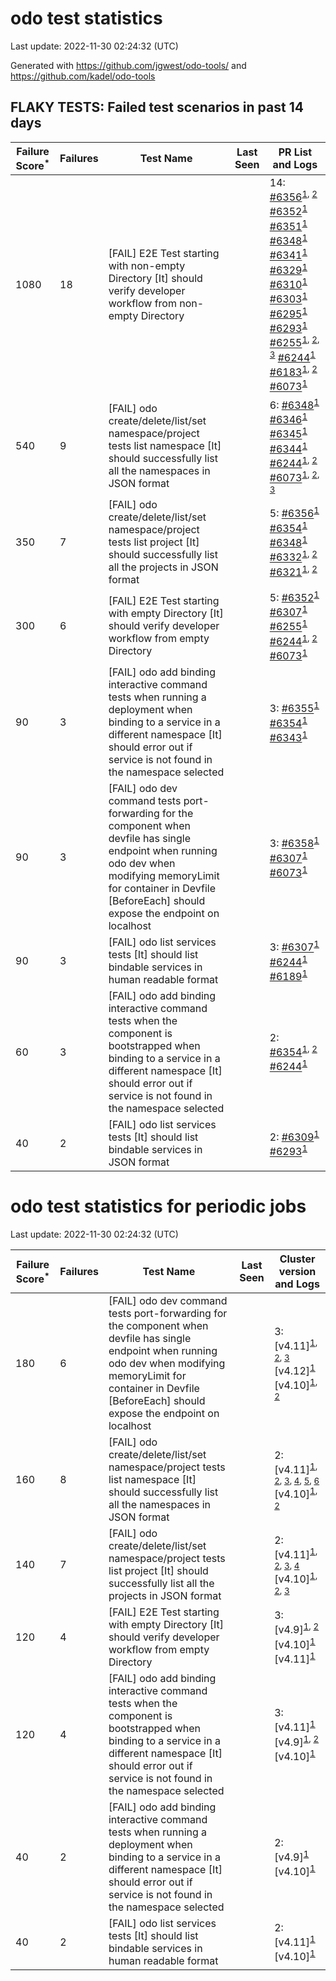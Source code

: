 # odo test statistics
Last update: 2022-11-30 02:24:32 (UTC)

Generated with https://github.com/jgwest/odo-tools/ and https://github.com/kadel/odo-tools
## FLAKY TESTS: Failed test scenarios in past 14 days
| Failure Score<sup>*</sup> | Failures | Test Name | Last Seen | PR List and Logs 
|---|---|---|---|---|
| 1080 | 18 | [FAIL] E2E Test starting with non-empty Directory [It] should verify developer workflow from non-empty Directory |  | 14: [#6356](https://github.com/openshift/odo/pull/6356)<sup>[1](https://storage.googleapis.com/origin-ci-test/pr-logs/pull/redhat-developer_odo/6356/pull-ci-redhat-developer-odo-main-v4.11-integration-e2e/1597348021505363968/build-log.txt), [2](https://storage.googleapis.com/origin-ci-test/pr-logs/pull/redhat-developer_odo/6356/pull-ci-redhat-developer-odo-main-v4.11-integration-e2e/1597542940505280512/build-log.txt)</sup> [#6352](https://github.com/openshift/odo/pull/6352)<sup>[1](https://storage.googleapis.com/origin-ci-test/pr-logs/pull/redhat-developer_odo/6352/pull-ci-redhat-developer-odo-main-v4.11-integration-e2e/1597575409862447104/build-log.txt)</sup> [#6351](https://github.com/openshift/odo/pull/6351)<sup>[1](https://storage.googleapis.com/origin-ci-test/pr-logs/pull/redhat-developer_odo/6351/pull-ci-redhat-developer-odo-main-v4.11-integration-e2e/1597223058672717824/build-log.txt)</sup> [#6348](https://github.com/openshift/odo/pull/6348)<sup>[1](https://storage.googleapis.com/origin-ci-test/pr-logs/pull/redhat-developer_odo/6348/pull-ci-redhat-developer-odo-main-v4.11-integration-e2e/1596185374378430464/build-log.txt)</sup> [#6341](https://github.com/openshift/odo/pull/6341)<sup>[1](https://storage.googleapis.com/origin-ci-test/pr-logs/pull/redhat-developer_odo/6341/pull-ci-redhat-developer-odo-main-v4.11-integration-e2e/1595507388247445504/build-log.txt)</sup> [#6329](https://github.com/openshift/odo/pull/6329)<sup>[1](https://storage.googleapis.com/origin-ci-test/pr-logs/pull/redhat-developer_odo/6329/pull-ci-redhat-developer-odo-main-v4.11-integration-e2e/1595303981276467200/build-log.txt)</sup> [#6310](https://github.com/openshift/odo/pull/6310)<sup>[1](https://storage.googleapis.com/origin-ci-test/pr-logs/pull/redhat-developer_odo/6310/pull-ci-redhat-developer-odo-main-v4.11-integration-e2e/1594740154101141504/build-log.txt)</sup> [#6303](https://github.com/openshift/odo/pull/6303)<sup>[1](https://storage.googleapis.com/origin-ci-test/pr-logs/pull/redhat-developer_odo/6303/pull-ci-redhat-developer-odo-main-v4.11-integration-e2e/1594616666182914048/build-log.txt)</sup> [#6295](https://github.com/openshift/odo/pull/6295)<sup>[1](https://storage.googleapis.com/origin-ci-test/pr-logs/pull/redhat-developer_odo/6295/pull-ci-redhat-developer-odo-main-v4.11-integration-e2e/1593206647319171072/build-log.txt)</sup> [#6293](https://github.com/openshift/odo/pull/6293)<sup>[1](https://storage.googleapis.com/origin-ci-test/pr-logs/pull/redhat-developer_odo/6293/pull-ci-redhat-developer-odo-main-v4.11-integration-e2e/1593276609043894272/build-log.txt)</sup> [#6255](https://github.com/openshift/odo/pull/6255)<sup>[1](https://storage.googleapis.com/origin-ci-test/pr-logs/pull/redhat-developer_odo/6255/pull-ci-redhat-developer-odo-main-v4.11-integration-e2e/1594718029957042176/build-log.txt), [2](https://storage.googleapis.com/origin-ci-test/pr-logs/pull/redhat-developer_odo/6255/pull-ci-redhat-developer-odo-main-v4.11-integration-e2e/1594616841496432640/build-log.txt), [3](https://storage.googleapis.com/origin-ci-test/pr-logs/pull/redhat-developer_odo/6255/pull-ci-redhat-developer-odo-main-v4.11-integration-e2e/1594777872688484352/build-log.txt)</sup> [#6244](https://github.com/openshift/odo/pull/6244)<sup>[1](https://storage.googleapis.com/origin-ci-test/pr-logs/pull/redhat-developer_odo/6244/pull-ci-redhat-developer-odo-main-v4.11-integration-e2e/1593244477558886400/build-log.txt)</sup> [#6183](https://github.com/openshift/odo/pull/6183)<sup>[1](https://storage.googleapis.com/origin-ci-test/pr-logs/pull/redhat-developer_odo/6183/pull-ci-redhat-developer-odo-main-v4.11-integration-e2e/1593180240786493440/build-log.txt), [2](https://storage.googleapis.com/origin-ci-test/pr-logs/pull/redhat-developer_odo/6183/pull-ci-redhat-developer-odo-main-v4.11-integration-e2e/1594610282997485568/build-log.txt)</sup> [#6073](https://github.com/openshift/odo/pull/6073)<sup>[1](https://storage.googleapis.com/origin-ci-test/pr-logs/pull/redhat-developer_odo/6073/pull-ci-redhat-developer-odo-main-v4.11-integration-e2e/1595428771802910720/build-log.txt)</sup> 
| 540 | 9 | [FAIL] odo create/delete/list/set namespace/project tests list namespace [It] should successfully list all the namespaces in JSON format |  | 6: [#6348](https://github.com/openshift/odo/pull/6348)<sup>[1](https://storage.googleapis.com/origin-ci-test/pr-logs/pull/redhat-developer_odo/6348/pull-ci-redhat-developer-odo-main-v4.11-integration-e2e/1597575476568657920/build-log.txt)</sup> [#6346](https://github.com/openshift/odo/pull/6346)<sup>[1](https://storage.googleapis.com/origin-ci-test/pr-logs/pull/redhat-developer_odo/6346/pull-ci-redhat-developer-odo-main-v4.11-integration-e2e/1595713091138490368/build-log.txt)</sup> [#6345](https://github.com/openshift/odo/pull/6345)<sup>[1](https://storage.googleapis.com/origin-ci-test/pr-logs/pull/redhat-developer_odo/6345/pull-ci-redhat-developer-odo-main-v4.11-integration-e2e/1595678808986357760/build-log.txt)</sup> [#6344](https://github.com/openshift/odo/pull/6344)<sup>[1](https://storage.googleapis.com/origin-ci-test/pr-logs/pull/redhat-developer_odo/6344/pull-ci-redhat-developer-odo-main-v4.11-integration-e2e/1595711908965519360/build-log.txt)</sup> [#6244](https://github.com/openshift/odo/pull/6244)<sup>[1](https://storage.googleapis.com/origin-ci-test/pr-logs/pull/redhat-developer_odo/6244/pull-ci-redhat-developer-odo-main-v4.11-integration-e2e/1593598697139081216/build-log.txt), [2](https://storage.googleapis.com/origin-ci-test/pr-logs/pull/redhat-developer_odo/6244/pull-ci-redhat-developer-odo-main-v4.11-integration-e2e/1593485665897549824/build-log.txt)</sup> [#6073](https://github.com/openshift/odo/pull/6073)<sup>[1](https://storage.googleapis.com/origin-ci-test/pr-logs/pull/redhat-developer_odo/6073/pull-ci-redhat-developer-odo-main-v4.11-integration-e2e/1595392942615302144/build-log.txt), [2](https://storage.googleapis.com/origin-ci-test/pr-logs/pull/redhat-developer_odo/6073/pull-ci-redhat-developer-odo-main-v4.11-integration-e2e/1596121145159979008/build-log.txt), [3](https://storage.googleapis.com/origin-ci-test/pr-logs/pull/redhat-developer_odo/6073/pull-ci-redhat-developer-odo-main-v4.11-integration-e2e/1595361644920180736/build-log.txt)</sup> 
| 350 | 7 | [FAIL] odo create/delete/list/set namespace/project tests list project [It] should successfully list all the projects in JSON format |  | 5: [#6356](https://github.com/openshift/odo/pull/6356)<sup>[1](https://storage.googleapis.com/origin-ci-test/pr-logs/pull/redhat-developer_odo/6356/pull-ci-redhat-developer-odo-main-v4.11-integration-e2e/1597308558079168512/build-log.txt)</sup> [#6354](https://github.com/openshift/odo/pull/6354)<sup>[1](https://storage.googleapis.com/origin-ci-test/pr-logs/pull/redhat-developer_odo/6354/pull-ci-redhat-developer-odo-main-v4.11-integration-e2e/1597269542206181376/build-log.txt)</sup> [#6348](https://github.com/openshift/odo/pull/6348)<sup>[1](https://storage.googleapis.com/origin-ci-test/pr-logs/pull/redhat-developer_odo/6348/pull-ci-redhat-developer-odo-main-v4.11-integration-e2e/1597575476568657920/build-log.txt)</sup> [#6332](https://github.com/openshift/odo/pull/6332)<sup>[1](https://storage.googleapis.com/origin-ci-test/pr-logs/pull/redhat-developer_odo/6332/pull-ci-redhat-developer-odo-main-v4.11-integration-e2e/1595435042916536320/build-log.txt), [2](https://storage.googleapis.com/origin-ci-test/pr-logs/pull/redhat-developer_odo/6332/pull-ci-redhat-developer-odo-main-v4.11-integration-e2e/1595709800409206784/build-log.txt)</sup> [#6321](https://github.com/openshift/odo/pull/6321)<sup>[1](https://storage.googleapis.com/origin-ci-test/pr-logs/pull/redhat-developer_odo/6321/pull-ci-redhat-developer-odo-main-v4.11-integration-e2e/1594666806381907968/build-log.txt), [2](https://storage.googleapis.com/origin-ci-test/pr-logs/pull/redhat-developer_odo/6321/pull-ci-redhat-developer-odo-main-v4.11-integration-e2e/1594734084758704128/build-log.txt)</sup> 
| 300 | 6 | [FAIL] E2E Test starting with empty Directory [It] should verify developer workflow from empty Directory |  | 5: [#6352](https://github.com/openshift/odo/pull/6352)<sup>[1](https://storage.googleapis.com/origin-ci-test/pr-logs/pull/redhat-developer_odo/6352/pull-ci-redhat-developer-odo-main-v4.11-integration-e2e/1597146429502001152/build-log.txt)</sup> [#6307](https://github.com/openshift/odo/pull/6307)<sup>[1](https://storage.googleapis.com/origin-ci-test/pr-logs/pull/redhat-developer_odo/6307/pull-ci-redhat-developer-odo-main-v4.11-integration-e2e/1592939604493733888/build-log.txt)</sup> [#6255](https://github.com/openshift/odo/pull/6255)<sup>[1](https://storage.googleapis.com/origin-ci-test/pr-logs/pull/redhat-developer_odo/6255/pull-ci-redhat-developer-odo-main-v4.11-integration-e2e/1594777872688484352/build-log.txt)</sup> [#6244](https://github.com/openshift/odo/pull/6244)<sup>[1](https://storage.googleapis.com/origin-ci-test/pr-logs/pull/redhat-developer_odo/6244/pull-ci-redhat-developer-odo-main-v4.11-integration-e2e/1593485665897549824/build-log.txt), [2](https://storage.googleapis.com/origin-ci-test/pr-logs/pull/redhat-developer_odo/6244/pull-ci-redhat-developer-odo-main-v4.11-integration-e2e/1593119247586824192/build-log.txt)</sup> [#6073](https://github.com/openshift/odo/pull/6073)<sup>[1](https://storage.googleapis.com/origin-ci-test/pr-logs/pull/redhat-developer_odo/6073/pull-ci-redhat-developer-odo-main-v4.11-integration-e2e/1595288247376809984/build-log.txt)</sup> 
| 90 | 3 | [FAIL] odo add binding interactive command tests when running a deployment when binding to a service in a different namespace [It] should error out if service is not found in the namespace selected |  | 3: [#6355](https://github.com/openshift/odo/pull/6355)<sup>[1](https://storage.googleapis.com/origin-ci-test/pr-logs/pull/redhat-developer_odo/6355/pull-ci-redhat-developer-odo-main-v4.11-integration-e2e/1597578158398246912/build-log.txt)</sup> [#6354](https://github.com/openshift/odo/pull/6354)<sup>[1](https://storage.googleapis.com/origin-ci-test/pr-logs/pull/redhat-developer_odo/6354/pull-ci-redhat-developer-odo-main-v4.11-integration-e2e/1597698526500884480/build-log.txt)</sup> [#6343](https://github.com/openshift/odo/pull/6343)<sup>[1](https://storage.googleapis.com/origin-ci-test/pr-logs/pull/redhat-developer_odo/6343/pull-ci-redhat-developer-odo-main-v4.11-integration-e2e/1595712052704317440/build-log.txt)</sup> 
| 90 | 3 | [FAIL] odo dev command tests port-forwarding for the component when devfile has single endpoint when running odo dev when modifying memoryLimit for container in Devfile [BeforeEach] should expose the endpoint on localhost |  | 3: [#6358](https://github.com/openshift/odo/pull/6358)<sup>[1](https://storage.googleapis.com/origin-ci-test/pr-logs/pull/redhat-developer_odo/6358/pull-ci-redhat-developer-odo-main-v4.11-integration-e2e/1597600272098529280/build-log.txt)</sup> [#6307](https://github.com/openshift/odo/pull/6307)<sup>[1](https://storage.googleapis.com/origin-ci-test/pr-logs/pull/redhat-developer_odo/6307/pull-ci-redhat-developer-odo-main-v4.11-integration-e2e/1592939604493733888/build-log.txt)</sup> [#6073](https://github.com/openshift/odo/pull/6073)<sup>[1](https://storage.googleapis.com/origin-ci-test/pr-logs/pull/redhat-developer_odo/6073/pull-ci-redhat-developer-odo-main-v4.11-integration-e2e/1592845800675741696/build-log.txt)</sup> 
| 90 | 3 | [FAIL] odo list services tests [It] should list bindable services in human readable format |  | 3: [#6307](https://github.com/openshift/odo/pull/6307)<sup>[1](https://storage.googleapis.com/origin-ci-test/pr-logs/pull/redhat-developer_odo/6307/pull-ci-redhat-developer-odo-main-v4.11-integration-e2e/1592758828271669248/build-log.txt)</sup> [#6244](https://github.com/openshift/odo/pull/6244)<sup>[1](https://storage.googleapis.com/origin-ci-test/pr-logs/pull/redhat-developer_odo/6244/pull-ci-redhat-developer-odo-main-v4.11-integration-e2e/1593553368779853824/build-log.txt)</sup> [#6189](https://github.com/openshift/odo/pull/6189)<sup>[1](https://storage.googleapis.com/origin-ci-test/pr-logs/pull/redhat-developer_odo/6189/pull-ci-redhat-developer-odo-main-v4.11-integration-e2e/1593669726108651520/build-log.txt)</sup> 
| 60 | 3 | [FAIL] odo add binding interactive command tests when the component is bootstrapped when binding to a service in a different namespace [It] should error out if service is not found in the namespace selected |  | 2: [#6354](https://github.com/openshift/odo/pull/6354)<sup>[1](https://storage.googleapis.com/origin-ci-test/pr-logs/pull/redhat-developer_odo/6354/pull-ci-redhat-developer-odo-main-v4.11-integration-e2e/1597148131533787136/build-log.txt), [2](https://storage.googleapis.com/origin-ci-test/pr-logs/pull/redhat-developer_odo/6354/pull-ci-redhat-developer-odo-main-v4.11-integration-e2e/1597698526500884480/build-log.txt)</sup> [#6244](https://github.com/openshift/odo/pull/6244)<sup>[1](https://storage.googleapis.com/origin-ci-test/pr-logs/pull/redhat-developer_odo/6244/pull-ci-redhat-developer-odo-main-v4.11-integration-e2e/1593553368779853824/build-log.txt)</sup> 
| 40 | 2 | [FAIL] odo list services tests [It] should list bindable services in JSON format |  | 2: [#6309](https://github.com/openshift/odo/pull/6309)<sup>[1](https://storage.googleapis.com/origin-ci-test/pr-logs/pull/redhat-developer_odo/6309/pull-ci-redhat-developer-odo-main-v4.11-integration-e2e/1592797961601945600/build-log.txt)</sup> [#6293](https://github.com/openshift/odo/pull/6293)<sup>[1](https://storage.googleapis.com/origin-ci-test/pr-logs/pull/redhat-developer_odo/6293/pull-ci-redhat-developer-odo-main-v4.11-integration-e2e/1593182975120379904/build-log.txt)</sup> 


# odo test statistics for periodic jobs
Last update: 2022-11-30 02:24:32 (UTC)

| Failure Score<sup>*</sup> | Failures | Test Name | Last Seen | Cluster version and Logs 
|---|---|---|---|---|
| 180 | 6 | [FAIL] odo dev command tests port-forwarding for the component when devfile has single endpoint when running odo dev when modifying memoryLimit for container in Devfile [BeforeEach] should expose the endpoint on localhost |  | 3: [v4.11]<sup>[1](https://storage.googleapis.com/origin-ci-test/logs/periodic-ci-redhat-developer-odo-main-v4.11-integration-e2e-periodic/1595205788857536512/build-log.txt), [2](https://storage.googleapis.com/origin-ci-test/logs/periodic-ci-redhat-developer-odo-main-v4.11-sbo-nightly-odo-tests/1594480943823851520/build-log.txt), [3](https://storage.googleapis.com/origin-ci-test/logs/periodic-ci-redhat-developer-odo-main-v4.11-integration-e2e-periodic/1597380129938477056/build-log.txt)</sup> [v4.12]<sup>[1](https://storage.googleapis.com/origin-ci-test/logs/periodic-ci-redhat-developer-odo-main-v4.12-integration-e2e-periodic/1593393760056643584/build-log.txt)</sup> [v4.10]<sup>[1](https://storage.googleapis.com/origin-ci-test/logs/periodic-ci-redhat-developer-odo-main-v4.10-integration-e2e-periodic/1597742639380172800/build-log.txt), [2](https://storage.googleapis.com/origin-ci-test/logs/periodic-ci-redhat-developer-odo-main-v4.10-integration-e2e-periodic/1596292784967389184/build-log.txt)</sup> 
| 160 | 8 | [FAIL] odo create/delete/list/set namespace/project tests list namespace [It] should successfully list all the namespaces in JSON format |  | 2: [v4.11]<sup>[1](https://storage.googleapis.com/origin-ci-test/logs/periodic-ci-redhat-developer-odo-main-v4.11-integration-e2e-periodic/1596655227119865856/build-log.txt), [2](https://storage.googleapis.com/origin-ci-test/logs/periodic-ci-redhat-developer-odo-main-v4.11-integration-e2e-periodic/1595930488155934720/build-log.txt), [3](https://storage.googleapis.com/origin-ci-test/logs/periodic-ci-redhat-developer-odo-main-v4.11-integration-e2e-periodic/1597017611621634048/build-log.txt), [4](https://storage.googleapis.com/origin-ci-test/logs/periodic-ci-redhat-developer-odo-main-v4.11-integration-e2e-periodic/1595568077980831744/build-log.txt), [5](https://storage.googleapis.com/origin-ci-test/logs/periodic-ci-redhat-developer-odo-main-v4.11-sbo-nightly-odo-tests/1594843570320183296/build-log.txt), [6](https://storage.googleapis.com/origin-ci-test/logs/periodic-ci-redhat-developer-odo-main-v4.11-sbo-nightly-odo-tests/1595568078819692544/build-log.txt)</sup> [v4.10]<sup>[1](https://storage.googleapis.com/origin-ci-test/logs/periodic-ci-redhat-developer-odo-main-v4.10-integration-e2e-periodic/1597017610782773248/build-log.txt), [2](https://storage.googleapis.com/origin-ci-test/logs/periodic-ci-redhat-developer-odo-main-v4.10-integration-e2e-periodic/1594843568655044608/build-log.txt)</sup> 
| 140 | 7 | [FAIL] odo create/delete/list/set namespace/project tests list project [It] should successfully list all the projects in JSON format |  | 2: [v4.11]<sup>[1](https://storage.googleapis.com/origin-ci-test/logs/periodic-ci-redhat-developer-odo-main-v4.11-sbo-nightly-odo-tests/1593393759251337216/build-log.txt), [2](https://storage.googleapis.com/origin-ci-test/logs/periodic-ci-redhat-developer-odo-main-v4.11-integration-e2e-periodic/1597017611621634048/build-log.txt), [3](https://storage.googleapis.com/origin-ci-test/logs/periodic-ci-redhat-developer-odo-main-v4.11-sbo-nightly-odo-tests/1594118529446055936/build-log.txt), [4](https://storage.googleapis.com/origin-ci-test/logs/periodic-ci-redhat-developer-odo-main-v4.11-sbo-nightly-odo-tests/1594843570320183296/build-log.txt)</sup> [v4.10]<sup>[1](https://storage.googleapis.com/origin-ci-test/logs/periodic-ci-redhat-developer-odo-main-v4.10-integration-e2e-periodic/1593756116439797760/build-log.txt), [2](https://storage.googleapis.com/origin-ci-test/logs/periodic-ci-redhat-developer-odo-main-v4.10-integration-e2e-periodic/1595568077141970944/build-log.txt), [3](https://storage.googleapis.com/origin-ci-test/logs/periodic-ci-redhat-developer-odo-main-v4.10-integration-e2e-periodic/1594843568655044608/build-log.txt)</sup> 
| 120 | 4 | [FAIL] E2E Test starting with empty Directory [It] should verify developer workflow from empty Directory |  | 3: [v4.9]<sup>[1](https://storage.googleapis.com/origin-ci-test/logs/periodic-ci-redhat-developer-odo-main-v4.9-integration-e2e-periodic/1596655229628059648/build-log.txt), [2](https://storage.googleapis.com/origin-ci-test/logs/periodic-ci-redhat-developer-odo-main-v4.9-integration-e2e-periodic/1596292788322832384/build-log.txt)</sup> [v4.10]<sup>[1](https://storage.googleapis.com/origin-ci-test/logs/periodic-ci-redhat-developer-odo-main-v4.10-integration-e2e-periodic/1595205788010287104/build-log.txt)</sup> [v4.11]<sup>[1](https://storage.googleapis.com/origin-ci-test/logs/periodic-ci-redhat-developer-odo-main-v4.11-integration-e2e-periodic/1593756117312212992/build-log.txt)</sup> 
| 120 | 4 | [FAIL] odo add binding interactive command tests when the component is bootstrapped when binding to a service in a different namespace [It] should error out if service is not found in the namespace selected |  | 3: [v4.11]<sup>[1](https://storage.googleapis.com/origin-ci-test/logs/periodic-ci-redhat-developer-odo-main-v4.11-sbo-nightly-odo-tests/1594843570320183296/build-log.txt)</sup> [v4.9]<sup>[1](https://storage.googleapis.com/origin-ci-test/logs/periodic-ci-redhat-developer-odo-main-v4.9-integration-e2e-periodic/1594480945505767424/build-log.txt), [2](https://storage.googleapis.com/origin-ci-test/logs/periodic-ci-redhat-developer-odo-main-v4.9-integration-e2e-periodic/1597017614129827840/build-log.txt)</sup> [v4.10]<sup>[1](https://storage.googleapis.com/origin-ci-test/logs/periodic-ci-redhat-developer-odo-main-v4.10-integration-e2e-periodic/1594843568655044608/build-log.txt)</sup> 
| 40 | 2 | [FAIL] odo add binding interactive command tests when running a deployment when binding to a service in a different namespace [It] should error out if service is not found in the namespace selected |  | 2: [v4.9]<sup>[1](https://storage.googleapis.com/origin-ci-test/logs/periodic-ci-redhat-developer-odo-main-v4.9-integration-e2e-periodic/1594480945505767424/build-log.txt)</sup> [v4.10]<sup>[1](https://storage.googleapis.com/origin-ci-test/logs/periodic-ci-redhat-developer-odo-main-v4.10-integration-e2e-periodic/1595568077141970944/build-log.txt)</sup> 
| 40 | 2 | [FAIL] odo list services tests [It] should list bindable services in human readable format |  | 2: [v4.11]<sup>[1](https://storage.googleapis.com/origin-ci-test/logs/periodic-ci-redhat-developer-odo-main-v4.11-integration-e2e-periodic/1593031537534701568/build-log.txt)</sup> [v4.10]<sup>[1](https://storage.googleapis.com/origin-ci-test/logs/periodic-ci-redhat-developer-odo-main-v4.10-integration-e2e-periodic/1593756116439797760/build-log.txt)</sup> 


